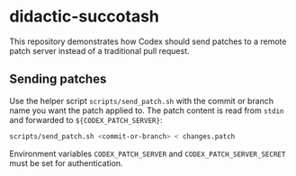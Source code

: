 # didactic-succotash

This repository demonstrates how Codex should send patches to a remote patch server instead of a traditional pull request.

## Sending patches

Use the helper script `scripts/send_patch.sh` with the commit or branch name you want the patch applied to. The patch content is read from `stdin` and forwarded to `${CODEX_PATCH_SERVER}`:

```bash
scripts/send_patch.sh <commit-or-branch> < changes.patch
```

Environment variables `CODEX_PATCH_SERVER` and `CODEX_PATCH_SERVER_SECRET` must be set for authentication.
